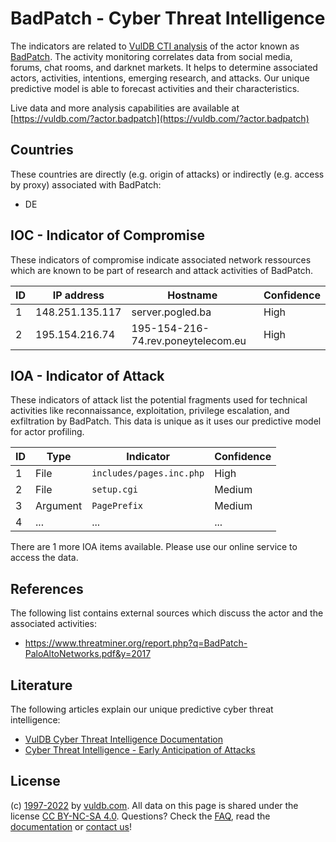 # BadPatch - Cyber Threat Intelligence

The indicators are related to [VulDB CTI analysis](https://vuldb.com/?kb.cti) of the actor known as [BadPatch](https://vuldb.com/?actor.badpatch). The activity monitoring correlates data from social media, forums, chat rooms, and darknet markets. It helps to determine associated actors, activities, intentions, emerging research, and attacks. Our unique predictive model is able to forecast activities and their characteristics.

Live data and more analysis capabilities are available at [https://vuldb.com/?actor.badpatch](https://vuldb.com/?actor.badpatch)

## Countries

These countries are directly (e.g. origin of attacks) or indirectly (e.g. access by proxy) associated with BadPatch:

* DE

## IOC - Indicator of Compromise

These indicators of compromise indicate associated network ressources which are known to be part of research and attack activities of BadPatch.

ID | IP address | Hostname | Confidence
-- | ---------- | -------- | ----------
1 | 148.251.135.117 | server.pogled.ba | High
2 | 195.154.216.74 | 195-154-216-74.rev.poneytelecom.eu | High

## IOA - Indicator of Attack

These indicators of attack list the potential fragments used for technical activities like reconnaissance, exploitation, privilege escalation, and exfiltration by BadPatch. This data is unique as it uses our predictive model for actor profiling.

ID | Type | Indicator | Confidence
-- | ---- | --------- | ----------
1 | File | `includes/pages.inc.php` | High
2 | File | `setup.cgi` | Medium
3 | Argument | `PagePrefix` | Medium
4 | ... | ... | ...

There are 1 more IOA items available. Please use our online service to access the data.

## References

The following list contains external sources which discuss the actor and the associated activities:

* https://www.threatminer.org/report.php?q=BadPatch-PaloAltoNetworks.pdf&y=2017

## Literature

The following articles explain our unique predictive cyber threat intelligence:

* [VulDB Cyber Threat Intelligence Documentation](https://vuldb.com/?kb.cti)
* [Cyber Threat Intelligence - Early Anticipation of Attacks](https://www.scip.ch/en/?labs.20201022)

## License

(c) [1997-2022](https://vuldb.com/?kb.changelog) by [vuldb.com](https://vuldb.com/?kb.about). All data on this page is shared under the license [CC BY-NC-SA 4.0](https://creativecommons.org/licenses/by-nc-sa/4.0/). Questions? Check the [FAQ](https://vuldb.com/?kb.faq), read the [documentation](https://vuldb.com/?kb) or [contact us](https://vuldb.com/?contact)!
